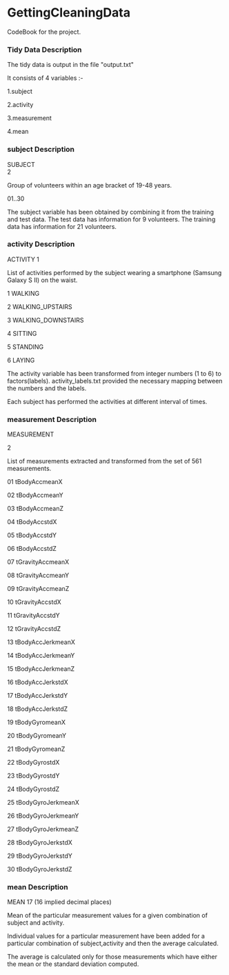 GettingCleaningData
===================

CodeBook for the project.


### Tidy Data Description 

The tidy data is output in the file "output.txt"

It consists of 4 variables :-

1.subject

2.activity

3.measurement

4.mean


### subject Description
SUBJECT    
2

Group of volunteers within an age bracket of 19-48 years.

01..30

The subject variable has been obtained by combining it from the training and test data.
The test data has information for  9 volunteers.
The training data has information for 21 volunteers.

### activity Description
ACTIVITY
1

List of activities performed by the subject wearing a smartphone (Samsung Galaxy S II) on the waist.

1 WALKING

2 WALKING_UPSTAIRS

3 WALKING_DOWNSTAIRS

4 SITTING

5 STANDING

6 LAYING


The activity variable has been transformed from integer numbers (1 to 6) to factors(labels).
activity_labels.txt provided the necessary mapping between the numbers and the labels.

Each subject has performed the activities at different interval of times.

### measurement Description
MEASUREMENT

2

List of measurements extracted and transformed from the set of 561 measurements.

01 tBodyAccmeanX

02 tBodyAccmeanY

03 tBodyAccmeanZ

04 tBodyAccstdX

05 tBodyAccstdY

06 tBodyAccstdZ

07 tGravityAccmeanX

08 tGravityAccmeanY

09 tGravityAccmeanZ

10 tGravityAccstdX

11 tGravityAccstdY

12 tGravityAccstdZ

13 tBodyAccJerkmeanX

14 tBodyAccJerkmeanY

15 tBodyAccJerkmeanZ

16 tBodyAccJerkstdX

17 tBodyAccJerkstdY

18 tBodyAccJerkstdZ

19 tBodyGyromeanX

20 tBodyGyromeanY

21 tBodyGyromeanZ

22 tBodyGyrostdX

23 tBodyGyrostdY

24 tBodyGyrostdZ

25 tBodyGyroJerkmeanX

26 tBodyGyroJerkmeanY

27 tBodyGyroJerkmeanZ

28 tBodyGyroJerkstdX

29 tBodyGyroJerkstdY

30 tBodyGyroJerkstdZ







### mean Description

MEAN
17   (16 implied decimal places)

Mean of the particular measurement values for a given combination of subject and activity.

Individual  values for a particular measurement have been added for a particular combination of subject,activity
and then the average calculated.

The average is calculated only for those measurements which have either the mean or the standard deviation computed.
